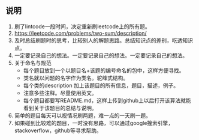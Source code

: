 ## 说明
1. 刷了lintcode一段时间，决定重新刷leetcode上的所有题。
2. https://leetcode.com/problems/two-sum/description/
3. 及时总结刷题时的思考，比较别人的解题思路。总结知识点的差别，吃透知识点。
4. 一定要记录自己的想法。一定要记录自己的想法。一定要记录自己的想法。
5. 关于命名与规范
   - 每个题目放到一个以题目名+该题的编号命名的包中，这样方便寻找。
   - 类名就以问题的名字作为类名。驼峰式结构。
   - 每个类的description 加上该题目的所有信息，题目，描述，例子。
   - 注意多些注释。尽量使用英文。
   - 每个题目都要写README.md，这样上传到github上以后打开该算法就能看到关于该题目的总结与说明。
6. 简单的题目每天可以视情况刷两题，难一点的一天刷一题。
7. 如果碰到比较难的题目，一时没有思路，可以通过google搜索引擎，stackoverflow，github等寻求帮助。